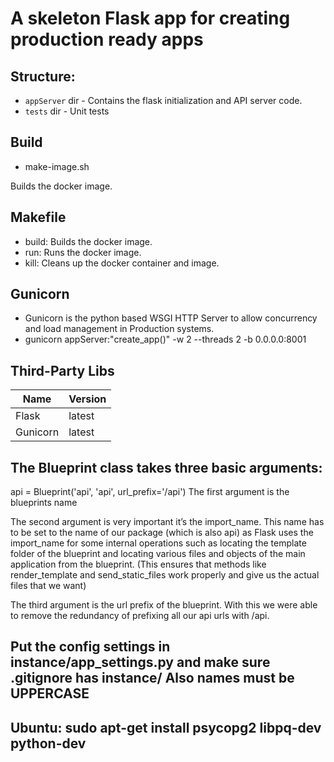 # A skeleton  Flask app for creating production ready apps

## Structure:
- `appServer` dir - Contains the flask initialization and API server code.
- `tests` dir - Unit tests 

## Build
- make-image.sh

Builds the docker image. 

## Makefile
- build: Builds the docker image.
- run: Runs the docker image.
- kill: Cleans up the docker container and image.

## Gunicorn
- Gunicorn is the python based WSGI HTTP Server to allow concurrency and load management in Production systems.
- gunicorn appServer:"create_app()" -w 2 --threads 2 -b 0.0.0.0:8001

## Third-Party Libs
Name     | Version
---------|------------
Flask    | latest
Gunicorn | latest

## The Blueprint class takes three basic arguments:
api = Blueprint('api', 'api', url_prefix='/api')
The first argument is the blueprints name

The second argument is very important it’s the import_name. This name has to be set to the name of our package (which is also api) as Flask uses the import_name for some internal operations such as locating the template folder of the blueprint and locating various files and objects of the main application from the blueprint. (This ensures that methods like render_template and send_static_files work properly and give us the actual files that we want)

The third argument is the url prefix of the blueprint. With this we were able to remove the redundancy of prefixing all our api urls with /api.

## Put the config settings in instance/app_settings.py and make sure .gitignore has instance/ Also names must be UPPERCASE

## Ubuntu: sudo apt-get install psycopg2 libpq-dev python-dev
